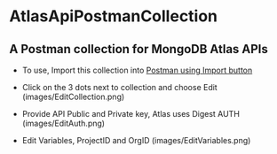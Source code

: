 # AtlasApiPostmanCollection

## A Postman collection for MongoDB Atlas APIs

* To use, Import this collection into [Postman using Import button](https://learning.postman.com/docs/postman/collections/data-formats/#importing-postman-data)

* Click on the 3 dots next to collection and choose Edit (images/EditCollection.png)

* Provide API Public and Private key, Atlas uses Digest AUTH (images/EditAuth.png)

* Edit Variables, ProjectID and OrgID (images/EditVariables.png)


